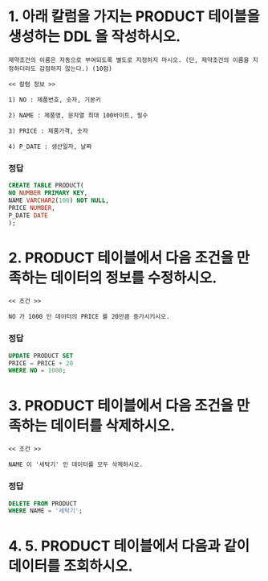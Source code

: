 # 1. 아래 칼럼을 가지는 PRODUCT 테이블을 생성하는 DDL 을 작성하시오.
```
제약조건의 이름은 자동으로 부여되도록 별도로 지정하지 마시오. (단, 제약조건의 이름을 지정하더라도 감점하지 않는다.) (10점)

<< 칼럼 정보 >>

1) NO : 제품번호, 숫자, 기본키

2) NAME : 제품명, 문자열 최대 100바이트, 필수

3) PRICE : 제품가격, 숫자

4) P_DATE : 생산일자, 날짜
```

### 정답
```sql
CREATE TABLE PRODUCT(
NO NUMBER PRIMARY KEY,
NAME VARCHAR2(100) NOT NULL,
PRICE NUMBER,
P_DATE DATE
);
```

# 2. PRODUCT 테이블에서 다음 조건을 만족하는 데이터의 정보를 수정하시오.
```
<< 조건 >>

NO 가 1000 인 데이터의 PRICE 를 20만큼 증가시키시오.
```

### 정답
```sql
UPDATE PRODUCT SET
PRICE = PRICE + 20
WHERE NO = 1000;
```

# 3. PRODUCT 테이블에서 다음 조건을 만족하는 데이터를 삭제하시오.
```
<< 조건 >>

NAME 이 '세탁기' 인 데이터를 모두 삭제하시오.
```

### 정답
```SQL
DELETE FROM PRODUCT
WHERE NAME = '세탁기';
```

# 4. 5. PRODUCT 테이블에서 다음과 같이 데이터를 조회하시오.




















